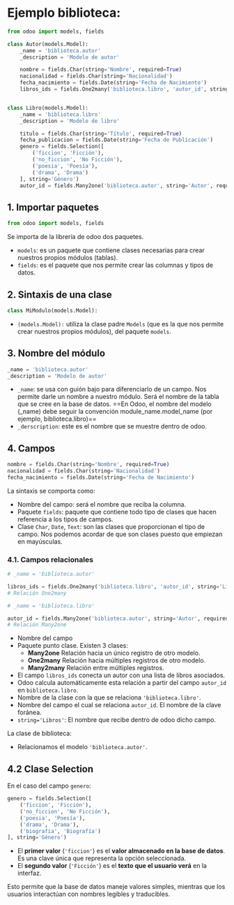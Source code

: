 
# Ejemplo biblioteca:

```python
from odoo import models, fields

class Autor(models.Model):
    _name = 'biblioteca.autor'
    _description = 'Modelo de autor'

    nombre = fields.Char(string='Nombre', required=True)
    nacionalidad = fields.Char(string='Nacionalidad')
    fecha_nacimiento = fields.Date(string='Fecha de Nacimiento')
    libros_ids = fields.One2many('biblioteca.libro', 'autor_id', string='Libros')  # Relación One2many


class Libro(models.Model):
    _name = 'biblioteca.libro'
    _description = 'Modelo de libro'

    titulo = fields.Char(string='Título', required=True)
    fecha_publicacion = fields.Date(string='Fecha de Publicación')
    genero = fields.Selection([
        ('ficcion', 'Ficción'),
        ('no_ficcion', 'No Ficción'),
        ('poesia', 'Poesía'),
        ('drama', 'Drama')
    ], string='Género')
    autor_id = fields.Many2one('biblioteca.autor', string='Autor', required=True)  # Relación Many2one
```


## 1. Importar paquetes

```python
from odoo import models, fields
```

Se importa de la librería de odoo dos paquetes.

- `models`: es un paquete que contiene clases necesarias para crear nuestros propios módulos (tablas).
- `fields`: es el paquete que nos permite crear las columnas y tipos de datos.

## 2. Sintaxis de una clase

```python
class MiModulo(models.Model):
```

- `(models.Model):` utiliza la clase padre `Models` (que es la que nos permite crear nuestros propios módulos), del paquete `models`.

## 3. Nombre del módulo

```python
_name = 'biblioteca.autor'
_description = 'Modelo de autor'
```

- `_name`: se usa con guión bajo para diferenciarlo de un campo. Nos permite darle un nombre a nuestro módulo. Será el nombre de la tabla que se cree en la base de datos. ==En Odoo, el nombre del modelo (_name) debe seguir la convención module_name.model_name (por ejemplo, biblioteca.libro)== 
- `_derscription`: este es el nombre que se muestre dentro de odoo.

## 4. Campos

```python
nombre = fields.Char(string='Nombre', required=True)
nacionalidad = fields.Char(string='Nacionalidad')
fecha_nacimiento = fields.Date(string='Fecha de Nacimiento')
```

La sintaxis se comporta como:
- Nombre del campo: será el nombre que reciba la columna.
- Paquete `fields`: paquete que contiene todo tipo de clases que hacen referencia a los tipos de campos.
- Clase `Char`, `Date`, `Text`: son las clases que proporcionan el tipo de campo. Nos podemos acordar de que son clases puesto que empiezan en mayúsculas.

### 4.1. Campos relacionales

```python
# _name = 'biblioteca.autor'

libros_ids = fields.One2many('biblioteca.libro', 'autor_id', string='Libros')  
# Relación One2many
```

```python
# _name = 'biblioteca.libro'

autor_id = fields.Many2one('biblioteca.autor', string='Autor', required=True)  
# Relación Many2one
```

- Nombre del campo
- Paquete punto clase. Existen 3 clases:
	- **Many2one** Relación hacia un único registro de otro modelo.
	- **One2many** Relación hacia múltiples registros de otro modelo.
	- **Many2many** Relación entre múltiples registros.
- El campo `libros_ids` conecta un autor con una lista de libros asociados.
- Odoo calcula automáticamente esta relación a partir del campo `autor_id` en `biblioteca.libro`.
- Nombre de la clase con la que se relaciona `'biblioteca.libro'`.
- Nombre del campo el cual se relaciona `autor_id`. El nombre de la clave foránea.
- `string='Libros'`: El nombre que recibe dentro de odoo dicho campo.

La clase de biblioteca:
- Relacionamos el modelo `'biblioteca.autor'`.

## 4.2 Clase Selection

En el caso del campo `genero`:

```python
genero = fields.Selection([
    ('ficcion', 'Ficción'),
    ('no_ficcion', 'No Ficción'),
    ('poesia', 'Poesía'),
    ('drama', 'Drama'),
    ('biografia', 'Biografía')
], string='Género')
```

- El **primer valor** (`'ficcion'`) es el **valor almacenado en la base de datos**. Es una clave única que representa la opción seleccionada.  
- El **segundo valor** (`'Ficción'`) es el **texto que el usuario verá** en la interfaz.

Esto permite que la base de datos maneje valores simples, mientras que los usuarios interactúan con nombres legibles y traducibles.